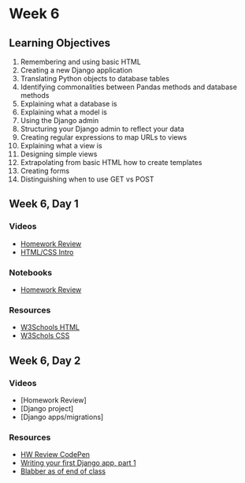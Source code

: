 # Week 6

## Learning Objectives

1. Remembering and using basic HTML
1. Creating a new Django application
1. Translating Python objects to database tables
1. Identifying commonalities between Pandas methods and database methods
1. Explaining what a database is
1. Explaining what a model is
1. Using the Django admin
1. Structuring your Django admin to reflect your data
1. Creating regular expressions to map URLs to views
1. Explaining what a view is
1. Designing simple views
1. Extrapolating from basic HTML how to create templates
1. Creating forms
1. Distinguishing when to use GET vs POST


## Week 6, Day 1
### Videos
* [Homework Review](https://youtu.be/oIJCDsBBeO0)
* [HTML/CSS Intro](https://youtu.be/bwzHAs-0A_U)

### Notebooks
* [Homework Review](w6d1-hw-review.ipynb)

### Resources
* [W3Schools HTML](http://www.w3schools.com/html/default.asp)
* [W3Schols CSS](http://www.w3schools.com/css/default.asp)

## Week 6, Day 2
### Videos
* [Homework Review]
* [Django project]
* [Django apps/migrations]

### Resources
* [HW Review CodePen](http://codepen.io/jamesmallen/pen/GpmvXx)
* [Writing your first Django app, part 1](https://docs.djangoproject.com/en/1.8/intro/tutorial01/)
* [Blabber as of end of class](https://github.com/tiyd-python-2015-08/blabber/tree/9d699894ce18c81ba1fa28552805b447482327ef)
